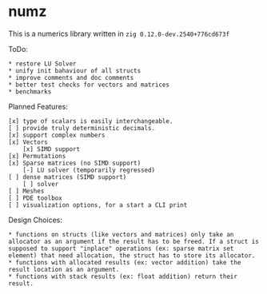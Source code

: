 # numz

This is a numerics library written in `zig 0.12.0-dev.2540+776cd673f`

ToDo:

    * restore LU Solver
    * unify init bahaviour of all structs
    * improve comments and doc comments
    * better test checks for vectors and matrices
    * benchmarks 

Planned Features:

    [x] type of scalars is easily interchangeable.
    [ ] provide truly deterministic decimals.
    [x] support complex numbers
    [x] Vectors
        [x] SIMD support
    [x] Permutations
    [x] Sparse matrices (no SIMD support)
        [-] LU solver (temporarily regressed)
    [ ] dense matrices (SIMD support)
        [ ] solver
    [ ] Meshes
    [ ] PDE toolbox
    [ ] visualization options, for a start a CLI print

Design Choices:

    * functions on structs (like vectors and matrices) only take an allocator as an argument if the result has to be freed. If a struct is supposed to support "inplace" operations (ex: sparse matrix set element) that need allocation, the struct has to store its allocator.
    * functions with allocated results (ex: vector addition) take the result location as an argument.
    * functions with stack results (ex: float addition) return their result.

